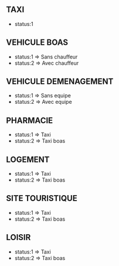 ## TAXI
- status:1

## VEHICULE BOAS
- status:1 => Sans chauffeur
- status:2 => Avec chauffeur

## VEHICULE DEMENAGEMENT
- status:1 => Sans equipe
- status:2 => Avec equipe

## PHARMACIE
- status:1 => Taxi
- status:2 => Taxi boas

## LOGEMENT
- status:1 => Taxi
- status:2 => Taxi boas

## SITE TOURISTIQUE
- status:1 => Taxi
- status:2 => Taxi boas

## LOISIR
- status:1 => Taxi
- status:2 => Taxi boas